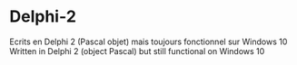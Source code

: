 # Delphi-2
Ecrits en Delphi 2 (Pascal objet) mais toujours fonctionnel sur Windows 10<br>
Written in Delphi 2 (object Pascal) but still functional on Windows 10
